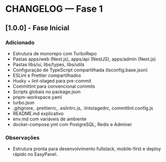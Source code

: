 # CHANGELOG — Fase 1

## [1.0.0] - Fase Inicial

### Adicionado
- Estrutura de monorepo com TurboRepo
- Pastas apps/web (Next.js), apps/api (NestJS), apps/admin (Next.js)
- Pastas libs/ui, libs/types, libs/utils
- Configuração de TypeScript compartilhada (tsconfig.base.json)
- ESLint e Prettier compartilhados
- Husky + lint-staged para pre-commit
- Commitlint para convencional commits
- Scripts globais no package.json
- pnpm-workspace.yaml
- turbo.json
- .gitignore, .prettierrc, .eslintrc.js, .lintstagedrc, commitlint.config.js
- README.md explicativo
- env.md com variáveis de ambiente
- docker-compose.yml com PostgreSQL, Redis e Adminer

### Observações
- Estrutura pronta para desenvolvimento fullstack, mobile-first e deploy rápido no EasyPanel. 